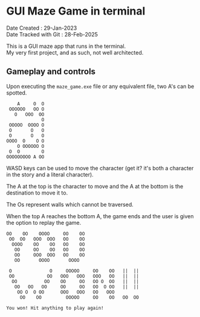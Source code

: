 # GUI Maze Game in terminal

Date Created : 29-Jan-2023  
Date Tracked with Git : 28-Feb-2025  

This is a GUI maze app that runs in the terminal.  
My very first project, and as such, not well architected.  

## Gameplay and controls  

Upon executing the `maze_game.exe` file or any equivalent file, two A's can be spotted.

``` text
    A     O  O
 OOOOOO   OO O
   O   OOO  OO
             O
 OOOOO  OOOO O
 O       O   O
 O       O   O
OOOO  O    O O
    O OOOOOO O
 O  O        O
OOOOOOOOO A OO
```

WASD keys can be used to move the character (get it? it's both a character in the story and a literal character).

The A at the top is the character to move and the A at the bottom is the destination to move it to.  

The Os represent walls which cannot be traversed.  

When the top A reaches the bottom A, the game ends and the user is given the option to replay the game.

``` text
OO    OO    OOOO     OO    OO                    
 OO  OO   OOO  OOO   OO    OO                    
  OOOO    OO    OO   OO    OO                    
   OO     OO    OO   OO    OO                    
   OO     OOO  OOO   OO    OO                    
   OO       OOOO       OOOO                      
                                                 
 O              O     OOOOO     OO    OO   ||  ||
 OO            OO   OOO   OOO   OOO   OO   ||  ||
  OO          OO    OO     OO   OO O  OO   ||  ||
   OO   OO   OO     OO     OO   OO  O OO   ||  ||
    OO O  O OO      OOO   OOO   OO   OOO         
     OO    OO         OOOOO     OO    OO   OO  OO

You won! Hit anything to play again!
```  

